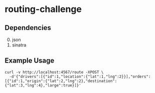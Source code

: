 # routing-challenge

## Dependencies

0. json
0. sinatra

## Example Usage

    curl -v http://localhost:4567/route -XPOST \
      -d'{"drivers":[{"id":1,"location":{"lat":1,"lng":2}}],"orders":[{"id":1,"origin":{"lat":2,"lng":2},"destination":{"lat":3,"lng":4},"large":true}]}'


